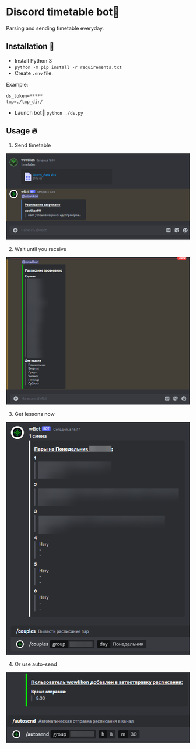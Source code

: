 
  # Discord timetable bot🤖
  Parsing and sending timetable everyday.

  ## Installation 🚀  
  * Install Python 3
  * ```python -m pip install -r requirements.txt```
  * Create ```.env``` file.
  
  Example:
  ```
  ds_token=*****
  tmp=./tmp_dir/
  ```
  
  * Launch bot🤖 ```python ./ds.py```
  
  ## Usage 🔥  
  1. Send timetable
  
  ![Chat Screenshot](https://github.com/wowlikon/ds_timetable_bot/blob/main/examples/ds_001.png?raw=true)
  
  2. Wait until you receive

  ![Chat Screenshot](https://github.com/wowlikon/ds_timetable_bot/blob/main/examples/ds_002.png?raw=true)

  3. Get lessons now

  ![Chat Screenshot](https://github.com/wowlikon/ds_timetable_bot/blob/main/examples/ds_003.png?raw=true)

  4. Or use auto-send

  ![Chat Screenshot](https://github.com/wowlikon/ds_timetable_bot/blob/main/examples/ds_004.png?raw=true)